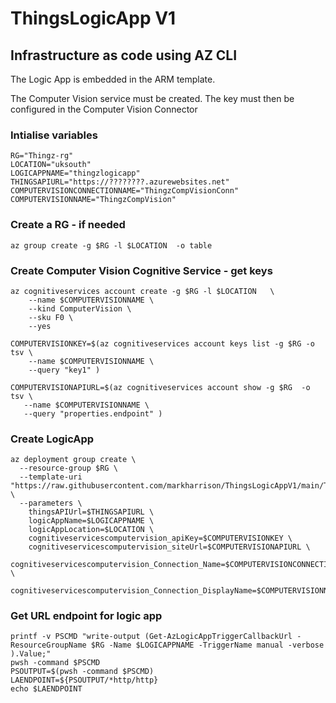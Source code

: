 
# ThingsLogicApp V1

## Infrastructure as code using AZ CLI

The Logic App is embedded in the ARM template.

The Computer Vision service must be created.  The key must then be configured in the Computer Vision Connector

### Intialise variables

```
RG="Thingz-rg"
LOCATION="uksouth"
LOGICAPPNAME="thingzlogicapp"
THINGSAPIURL="https://????????.azurewebsites.net"
COMPUTERVISIONCONNECTIONNAME="ThingzCompVisionConn"
COMPUTERVISIONNAME="ThingzCompVision"

```

### Create a RG - if needed

```
az group create -g $RG -l $LOCATION  -o table 

```

### Create Computer Vision Cognitive Service - get keys

```
az cognitiveservices account create -g $RG -l $LOCATION   \
    --name $COMPUTERVISIONNAME \
    --kind ComputerVision \
    --sku F0 \
    --yes

COMPUTERVISIONKEY=$(az cognitiveservices account keys list -g $RG -o tsv \
    --name $COMPUTERVISIONNAME \
    --query "key1" )

COMPUTERVISIONAPIURL=$(az cognitiveservices account show -g $RG  -o tsv \
   --name $COMPUTERVISIONNAME \
   --query "properties.endpoint" )

```
  
### Create LogicApp 

```
az deployment group create \
  --resource-group $RG \
  --template-uri "https://raw.githubusercontent.com/markharrison/ThingsLogicAppV1/main/ThingsLogicApp/LogicApp.json" \
  --parameters \
    thingsAPIUrl=$THINGSAPIURL \
    logicAppName=$LOGICAPPNAME \
    logicAppLocation=$LOCATION \
    cognitiveservicescomputervision_apiKey=$COMPUTERVISIONKEY \
    cognitiveservicescomputervision_siteUrl=$COMPUTERVISIONAPIURL \
    cognitiveservicescomputervision_Connection_Name=$COMPUTERVISIONCONNECTIONNAME \
    cognitiveservicescomputervision_Connection_DisplayName=$COMPUTERVISIONNAME

```
 
### Get URL endpoint for logic app

```
printf -v PSCMD "write-output (Get-AzLogicAppTriggerCallbackUrl -ResourceGroupName $RG -Name $LOGICAPPNAME -TriggerName manual -verbose ).Value;" 
pwsh -command $PSCMD
PSOUTPUT=$(pwsh -command $PSCMD)
LAENDPOINT=${PSOUTPUT/*http/http}
echo $LAENDPOINT

```